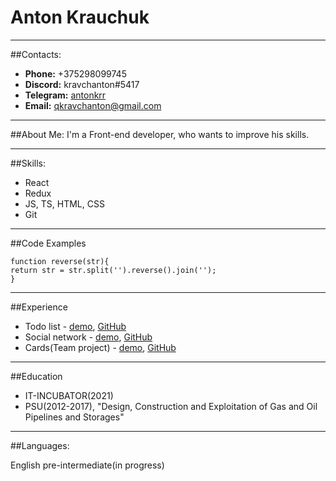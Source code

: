 # Anton Krauchuk
***


##Contacts:
* **Phone:** +375298099745
* **Discord:** kravchanton#5417
* **Telegram:** [antonkrr](https://www.t.me/antonkrrr)
* **Email:** qkravchanton@gmail.com
***


##About Me:
I'm a Front-end developer, who wants to improve his skills.
***


##Skills:
* React
* Redux
* JS, TS, HTML, CSS
* Git
***


##Code Examples
```
function reverse(str){
return str = str.split('').reverse().join('');
}
```
***


##Experience
* Todo list - [demo](https://kravchanton.github.io/todoList), [GitHub](https://github.com/kravchanton/todoList)
* Social network - [demo](https://kravchanton.github.io/socialNet/#/login), [GitHub](https://github.com/kravchanton/socialNet)
* Cards(Team project) - [demo](https://brightwiths.github.io/iti_bright_cards), [GitHub](https://github.com/brightwiths/iti_bright_cards)
***


##Education
* IT-INCUBATOR(2021)
* PSU(2012-2017), "Design, Construction and Exploitation of Gas and Oil Pipelines and Storages" 
***

##Languages:


English pre-intermediate(in progress)

